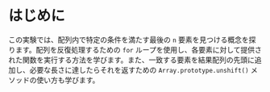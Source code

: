 # はじめに

この実験では、配列内で特定の条件を満たす最後の `n` 要素を見つける概念を探ります。配列を反復処理するための `for` ループを使用し、各要素に対して提供された関数を実行する方法を学びます。また、一致する要素を結果配列の先頭に追加し、必要な長さに達したらそれを返すための `Array.prototype.unshift()` メソッドの使い方も学びます。
